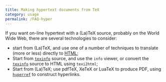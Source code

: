 ```yaml
---
title: Making hypertext documents from TeX
category: usage
permalink: /FAQ-hyper
---
```


If you want on-line hypertext with a (La)TeX source, probably on the
World Wide Web, there are several technologies to consider:
  

-  start from (La)TeX, and use one of a number of techniques to
    translate (more or less) directly to
    [HTML](FAQ-LaTeX2HTML);
-  Start from [`texinfo`](FAQ-texinfo) source,
    and use the `info` viewer, or convert the [`texinfo`](https://ctan.org/pkg/texinfo)
    source to HTML using `texi2html`;
-  Start from (La)TeX; use pdfTeX, XeTeX or LuaTeX to
    produce PDF, using [`hyperref`](https://ctan.org/pkg/hyperref) to construct
    hyperlinks.



